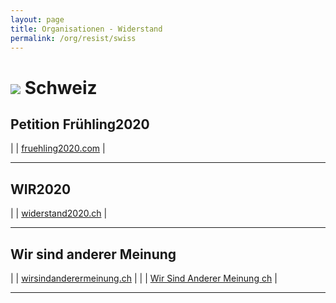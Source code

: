 ```yaml
---
layout: page
title: Organisationen - Widerstand
permalink: /org/resist/swiss
---
```


# <img src="{{site.baseurl}}/assets/img/flaggen/ch.png"> Schweiz

## Petition Frühling2020

| <i class="fas fa-globe"></i> | [fruehling2020.com](https://fruehling2020.com/) |

---
## WIR2020

| <i class="fas fa-globe"></i> | [widerstand2020.ch](https://widerstand2020.ch/) |

---

## Wir sind anderer Meinung

| <i class="fas fa-globe"></i> | [wirsindanderermeinung.ch](https://wirsindanderermeinung.ch/) |
| <i class="fab fa-youtube"></i> | [Wir Sind Anderer Meinung ch](https://www.youtube.com/channel/UCzATYWninMqi12pDJP59Mlw) |

---
